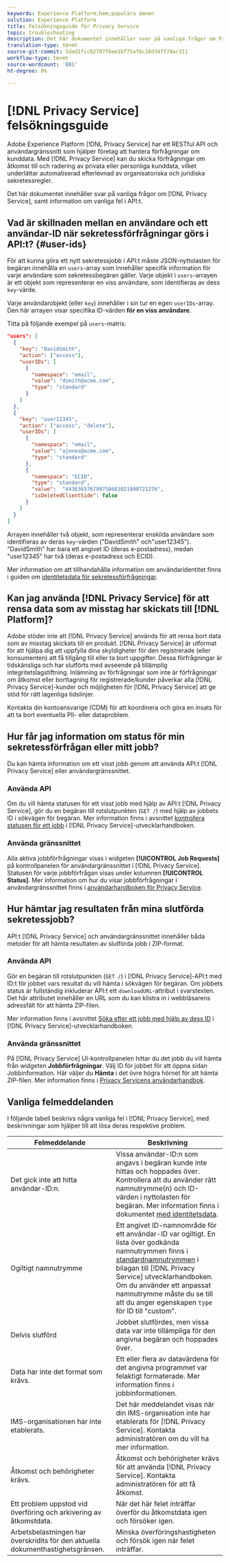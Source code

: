 ```yaml
---
keywords: Experience Platform;hem;populära ämnen
solution: Experience Platform
title: Felsökningsguide för Privacy Service
topic: troubleshooting
description: Det här dokumentet innehåller svar på vanliga frågor om Privacy Service samt information om vanliga fel i API:t.
translation-type: tm+mt
source-git-commit: 5dad1fcc82707f6ee1bf75af6c10d34ff78ac311
workflow-type: tm+mt
source-wordcount: '881'
ht-degree: 0%

---
```



# [!DNL Privacy Service] felsökningsguide

Adobe Experience Platform [!DNL Privacy Service] har ett RESTful API och användargränssnitt som hjälper företag att hantera förfrågningar om kunddata. Med [!DNL Privacy Service] kan du skicka förfrågningar om åtkomst till och radering av privata eller personliga kunddata, vilket underlättar automatiserad efterlevnad av organisatoriska och juridiska sekretessregler.

Det här dokumentet innehåller svar på vanliga frågor om [!DNL Privacy Service], samt information om vanliga fel i API:t.

## Vad är skillnaden mellan en användare och ett användar-ID när sekretessförfrågningar görs i API:t? {#user-ids}

För att kunna göra ett nytt sekretessjobb i API:t måste JSON-nyttolasten för begäran innehålla en `users`-array som innehåller specifik information för varje användare som sekretessbegäran gäller. Varje objekt i `users`-arrayen är ett objekt som representerar en viss användare, som identifieras av dess `key`-värde.

Varje användarobjekt (eller `key`) innehåller i sin tur en egen `userIDs`-array. Den här arrayen visar specifika ID-värden **för en viss användare**.

Titta på följande exempel på `users`-matris:

```json
"users": [
  {
    "key": "DavidSmith",
    "action": ["access"],
    "userIDs": [
      {
        "namespace": "email",
        "value": "dsmith@acme.com",
        "type": "standard"
      }
    ]
  },
  {
    "key": "user12345",
    "action": ["access", "delete"],
    "userIDs": [
      {
        "namespace": "email",
        "value": "ajones@acme.com",
        "type": "standard"
      },
      {
        "namespace": "ECID",
        "type": "standard",
        "value":  "443636576799758681021090721276",
        "isDeletedClientSide": false
      }
    ]
  }
]
```

Arrayen innehåller två objekt, som representerar enskilda användare som identifieras av deras `key`-värden (&quot;DavidSmith&quot; och&quot;user12345&quot;). &quot;DavidSmith&quot; har bara ett angivet ID (deras e-postadress), medan &quot;user12345&quot; har två (deras e-postadress och ECID).

Mer information om att tillhandahålla information om användaridentitet finns i guiden om [identitetsdata för sekretessförfrågningar](identity-data.md).


## Kan jag använda [!DNL Privacy Service] för att rensa data som av misstag har skickats till [!DNL Platform]?

Adobe stöder inte att [!DNL Privacy Service] används för att rensa bort data som av misstag skickats till en produkt. [!DNL Privacy Service] är utformat för att hjälpa dig att uppfylla dina skyldigheter för den registrerade (eller konsumenten) att få tillgång till eller ta bort uppgifter. Dessa förfrågningar är tidskänsliga och har slutförts med avseende på tillämplig integritetslagstiftning. Inlämning av förfrågningar som inte är förfrågningar om åtkomst eller borttagning för registrerade/kunder påverkar alla [!DNL Privacy Service]-kunder och möjligheten för [!DNL Privacy Service] att ge stöd för rätt lagenliga tidslinjer.

Kontakta din kontoansvarige (CDM) för att koordinera och göra en insats för att ta bort eventuella PII- eller dataproblem.

## Hur får jag information om status för min sekretessförfrågan eller mitt jobb?

Du kan hämta information om ett visst jobb genom att använda API:t [!DNL Privacy Service] eller användargränssnittet.

### Använda API

Om du vill hämta statusen för ett visst jobb med hjälp av API:t [!DNL Privacy Service], gör du en begäran till rotslutpunkten (`GET /`) med hjälp av jobbets ID i sökvägen för begäran. Mer information finns i avsnittet [kontrollera statusen för ett jobb](api/privacy-jobs.md#check-the-status-of-a-job) i [!DNL Privacy Service]-utvecklarhandboken.

### Använda gränssnittet

Alla aktiva jobbförfrågningar visas i widgeten **[!UICONTROL Job Requests]** på kontrollpanelen för användargränssnittet i [!DNL Privacy Service]. Statusen för varje jobbförfrågan visas under kolumnen **[!UICONTROL Status]**. Mer information om hur du visar jobbförfrågningar i användargränssnittet finns i [användarhandboken för Privacy Service](ui/user-guide.md).

## Hur hämtar jag resultaten från mina slutförda sekretessjobb?

API:t [!DNL Privacy Service] och användargränssnittet innehåller båda metoder för att hämta resultaten av slutförda jobb i ZIP-format.

### Använda API

Gör en begäran till rotslutpunkten (`GET /`) i [!DNL Privacy Service]-API:t med ID:t för jobbet vars resultat du vill hämta i sökvägen för begäran. Om jobbets status är fullständig inkluderar API:t ett `downloadURL`-attribut i svarstexten. Det här attributet innehåller en URL som du kan klistra in i webbläsarens adressfält för att hämta ZIP-filen.

Mer information finns i avsnittet [Söka efter ett jobb med hjälp av dess ID](api/privacy-jobs.md#check-the-status-of-a-job) i [!DNL Privacy Service]-utvecklarhandboken.

### Använda gränssnittet

På [!DNL Privacy Service] UI-kontrollpanelen hittar du det jobb du vill hämta från widgeten **Jobbförfrågningar**. Välj ID för jobbet för att öppna sidan Jobbinformation. Här väljer du **Hämta** i det övre högra hörnet för att hämta ZIP-filen. Mer information finns i [Privacy Servicens användarhandbok](ui/user-guide.md).

## Vanliga felmeddelanden

I följande tabell beskrivs några vanliga fel i [!DNL Privacy Service], med beskrivningar som hjälper till att lösa deras respektive problem.

| Felmeddelande | Beskrivning |
| --- | --- |
| Det gick inte att hitta användar-ID:n. | Vissa användar-ID:n som angavs i begäran kunde inte hittas och hoppades över. Kontrollera att du använder rätt namnutrymme(n) och ID-värden i nyttolasten för begäran. Mer information finns i dokumentet [med identitetsdata](./identity-data.md). |
| Ogiltigt namnutrymme | Ett angivet ID-namnområde för ett användar-ID var ogiltigt. En lista över godkända namnutrymmen finns i [standardnamnutrymmen](./api/appendix.md#standard-namespaces) i bilagan till [!DNL Privacy Service] utvecklarhandboken. Om du använder ett anpassat namnutrymme måste du se till att du anger egenskapen `type` för ID till &quot;custom&quot;. |
| Delvis slutförd | Jobbet slutfördes, men vissa data var inte tillämpliga för den angivna begäran och hoppades över. |
| Data har inte det format som krävs. | Ett eller flera av datavärdena för det angivna programmet var felaktigt formaterade. Mer information finns i jobbinformationen. |
| IMS-organisationen har inte etablerats. | Det här meddelandet visas när din IMS-organisation inte har etablerats för [!DNL Privacy Service]. Kontakta administratören om du vill ha mer information. |
| Åtkomst och behörigheter krävs. | Åtkomst och behörigheter krävs för att använda [!DNL Privacy Service]. Kontakta administratören för att få åtkomst. |
| Ett problem uppstod vid överföring och arkivering av åtkomstdata. | När det här felet inträffar överför du åtkomstdata igen och försöker igen. |
| Arbetsbelastningen har överskridits för den aktuella dokumenthastighetsgränsen. | Minska överföringshastigheten och försök igen när felet inträffar. |